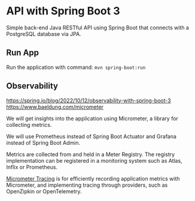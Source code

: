 # API with Spring Boot 3

Simple back-end Java RESTful API using Spring Boot that connects with a PostgreSQL database via JPA.

## Run App

Run the application with command: `mvn spring-boot:run`

## Observability

https://spring.io/blog/2022/10/12/observability-with-spring-boot-3
https://www.baeldung.com/micrometer

We will get insights into the application using Micrometer, a library for collecting metrics.

We will use Prometheus instead of Spring Boot Actuator and Grafana instead of Spring Boot Admin.

Metrics are collected from and held in a Meter Registry. The registry implementation can be
registered in a monitoring system such as Atlas, Inflix or Prometheus.

[Micrometer Tracing](https://micrometer.io/docs/tracing) is for efficiently recording application metrics with
Micrometer,
and implementing tracing through providers, such as OpenZipkin or OpenTelemetry.
